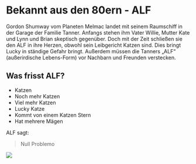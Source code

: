 # Bekannt aus den 80ern - ALF

Gordon Shumway vom Planeten Melmac landet mit seinem Raumschiff in der Garage der Familie Tanner. Anfangs stehen ihm Vater Willie, Mutter Kate und Lynn und Brian skeptisch gegenüber. Doch mit der Zeit schließen sie den ALF in ihre Herzen, obwohl sein Leibgericht Katzen sind. Dies bringt Lucky in ständige Gefahr bringt. Außerdem müssen die Tanners „ALF“ (außerirdische Lebens-Form) vor Nachbarn und Freunden verstecken.

## Was frisst ALF?
* Katzen
* Noch mehr Katzen
* Viel mehr Katzen
* Lucky Katze
* Kommt von einem Katzen Stern
* Hat mehrere Mägen

ALF sagt:
> Null Problemo

<img src="https://cdn.pixabay.com/photo/2016/07/14/17/26/alf-1517191_1280.jpg"/>